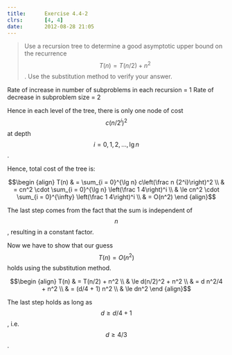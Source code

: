 ```yaml
---
title:      Exercise 4.4-2
clrs:       [4, 4]
date:       2012-08-28 21:05
---
```


>Use a recursion tree to determine a good asymptotic upper bound on the recurrence $$T(n) = T(n/2) + n^2$$. Use the substitution method to verify your answer.

Rate of increase in number of subproblems in each recursion = 1
Rate of decrease in subproblem size = 2

Hence in each level of the tree, there is only one node of cost $$c(n/2^i)^2$$ at depth $$i = 0, 1, 2, \dots, \lg n$$.

Hence, total cost of the tree is:

$$\begin {align}
T(n) & = \sum_{i = 0}^{\lg n} c\left(\frac n {2^i}\right)^2 \\
     & = cn^2 \cdot \sum_{i = 0}^{\lg n} \left(\frac 1 4\right)^i \\
     & \le cn^2 \cdot \sum_{i = 0}^{\infty} \left(\frac 1 4\right)^i \\
     & = O(n^2)
\end {align}$$

The last step comes from the fact that the sum is independent of $$n$$, resulting in a constant factor.

Now we have to show that our guess $$T(n) = O(n^2)$$ holds using the substitution method.

$$\begin {align}
T(n) & = T(n/2) + n^2 \\
     & \le d(n/2)^2 + n^2 \\
     & = d n^2/4 + n^2 \\
     & = (d/4 + 1) n^2 \\
     & \le dn^2
\end {align}$$

The last step holds as long as $$d \ge d/4 + 1$$, i.e. $$d \ge 4/3$$.